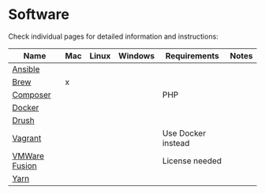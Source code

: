 # Software

Check individual pages for detailed information and instructions:

| Name | Mac | Linux | Windows| Requirements | Notes |
|------|-----|-------|--------|--------------|-------|
| [Ansible](ansible.md) | | | |
| [Brew](brew.md) | x | | |
| [Composer](composer.md) | | | | PHP |
| [Docker](docker.md) | | | |
| [Drush](drush.md) | | | |
| [Vagrant](vagrant.md) | | | | Use Docker instead |
| [VMWare Fusion](vmware_fusion.md) | | | | License needed |
| [Yarn](yarn.md) | | | |
